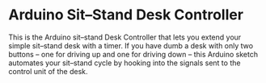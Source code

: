 # Arduino Sit–Stand Desk Controller

This is the Arduino sit–stand Desk Controller that lets you extend your simple sit–stand desk with a timer.
If you have dumb a desk with only two buttons – one for driving up and one for driving down – this Arduino sketch automates your sit–stand cycle by hooking into the signals sent to the control unit of the desk.
